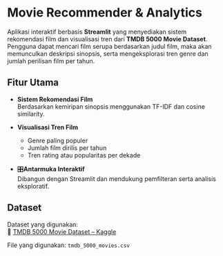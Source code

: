 # Movie Recommender & Analytics

Aplikasi interaktif berbasis **Streamlit** yang menyediakan sistem rekomendasi film dan visualisasi tren dari **TMDB 5000 Movie Dataset**. Pengguna dapat mencari film serupa berdasarkan judul film, maka akan memunculkan deskripsi sinopsis, serta mengeksplorasi tren genre dan jumlah perilisan film per tahun.

## Fitur Utama

- **Sistem Rekomendasi Film**  
  Berdasarkan kemiripan sinopsis menggunakan TF-IDF dan cosine similarity.

- **Visualisasi Tren Film**  
  - Genre paling populer
  - Jumlah film dirilis per tahun
  - Tren rating atau popularitas per dekade

- 🎛**Antarmuka Interaktif**  
  Dibangun dengan Streamlit dan mendukung pemfilteran serta analisis eksploratif.

## Dataset

Dataset yang digunakan:  
🔗 [TMDB 5000 Movie Dataset – Kaggle](https://www.kaggle.com/datasets/tmdb/tmdb-movie-metadata)

File yang digunakan: `tmdb_5000_movies.csv` 
